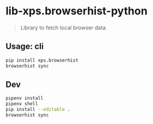 # lib-xps.browserhist-python

> Library to fetch local browser data

## Usage: cli
```sh
pip install xps.browserhist
browserhist sync
```


## Dev
```sh
pipenv install
pipenv shell
pip install --editable .
browserhist sync
```
